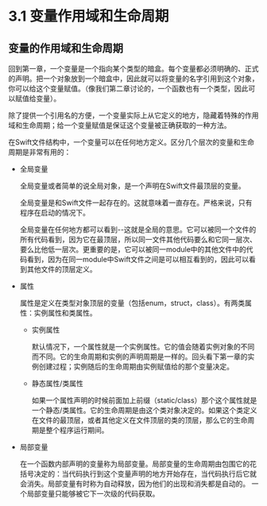 # 3.1 变量作用域和生命周期
## 变量的作用域和生命周期
回到第一章，一个变量是一个指向某个类型的暗盒。每个变量都必须明确的、正式的声明。把一个对象放到一个暗盒中，因此就可以将变量的名字引用到这个对象，你可以给这个变量赋值。（像我们第二章讨论的，一个函数也有一个类型，因此可以赋值给变量）。

除了提供一个引用名的方便，一个变量实际上从它定义的地方，隐藏着特殊的作用域和生命周期；给一个变量赋值是保证这个变量被正确获取的一种方法。

在Swift文件结构中，一个变量可以在任何地方定义。区分几个层次的变量和生命周期是非常有用的：
* 全局变量
  
  全局变量或者简单的说全局对象，是一个声明在Swift文件最顶层的变量。
  
  全局变量是和Swift文件一起存在的。这就意味着一直存在。严格来说，只有程序在启动的情况下。
  
  全局变量在任何地方都可以看到--这就是全局的意思。它可以被同一个文件的所有代码看到，因为它在最顶层，所以同一文件其他代码要么和它同一层次、要么比他低一层次。更重要的是，它可以被同一module中的其他文件中的代码看到，因为在同一module中Swift文件之间是可以相互看到的，因此可以看到其他文件的顶层定义。
   
* 属性

  属性是定义在类型对象顶层的变量（包括enum，struct，class）。有两类属性：实例属性和类属性。
  * 实例属性
  
    默认情况下，一个属性就是一个实例属性。它的值会随着实例对象的不同而不同。它的生命周期和实例的声明周期是一样的。回头看下第一章的实例创建过程；实例随后的生命周期由实例赋值给的那个变量决定。
  * 静态属性/类属性
  
    如果一个属性声明的时候前面加上前缀（static/class）那个这个属性就是一个静态/类属性。它的生命周期是由这个类对象决定的。如果这个类定义在文件的最顶层，或者其他定义在文件顶层的类的顶层，那么它的生命周期是整个程序运行期间。

* 局部变量

  在一个函数内部声明的变量称为局部变量。局部变量的生命周期由包围它的花括号决定的：当代码执行到这个变量声明的地方开始存在，当代码执行后它就会消失。局部变量有时称为自动释放，因为他们的出现和消失都是自动的。
  一个局部变量只能够被它下一次级的代码获取。


